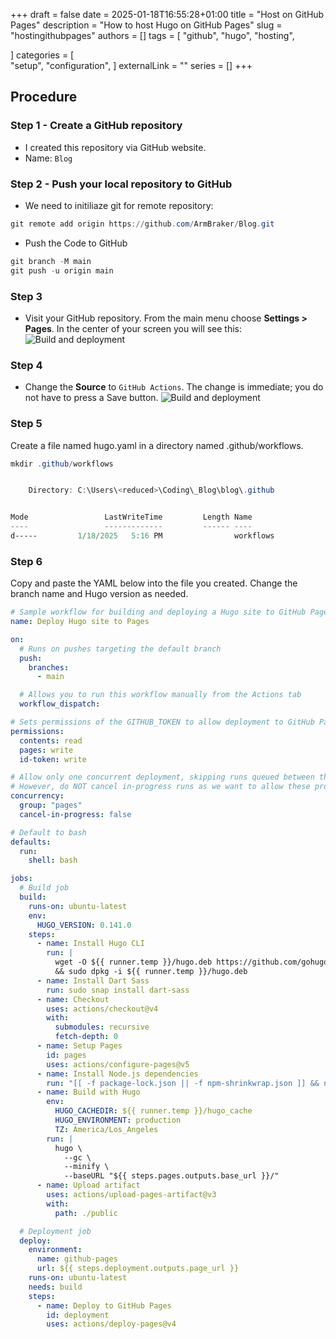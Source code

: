 +++ 
draft = false
date = 2025-01-18T16:55:28+01:00
title = "Host on GitHub Pages"
description = "How to host Hugo on GitHub Pages"
slug = "hostingithubpages"
authors = []
tags = [
    "github",
    "hugo",
    "hosting",

]
categories = [    
    "setup",
    "configuration",
    ]
externalLink = ""
series = []
+++

## Procedure

### Step 1 - Create a GitHub repository

- I created this repository via GitHub website.
- Name: `Blog`

### Step 2 - Push your local repository to GitHub

- We need to initiliaze git for remote repository:

 ```powershell
 git remote add origin https://github.com/ArmBraker/Blog.git
 ```

- Push the Code to GitHub

```powershell
git branch -M main
git push -u origin main
```

### Step 3

- Visit your GitHub repository. From the main menu choose **Settings > Pages**. In the center of your screen you will see this:
![Build and deployment](https://gohugo.io/hosting-and-deployment/hosting-on-github/gh-pages-1.png)

### Step 4

- Change the **Source** to `GitHub Actions`. The change is immediate; you do not have to press a Save button.
![Build and deployment](https://gohugo.io/hosting-and-deployment/hosting-on-github/gh-pages-2.png)

### Step 5

Create a file named hugo.yaml in a directory named .github/workflows.

```powershell
mkdir .github/workflows


    Directory: C:\Users\<reduced>\Coding\_Blog\blog\.github


Mode                 LastWriteTime         Length Name
----                 -------------         ------ ----
d-----         1/18/2025   5:16 PM                workflows
```

### Step 6

Copy and paste the YAML below into the file you created. Change the branch name and Hugo version as needed.

```yaml
# Sample workflow for building and deploying a Hugo site to GitHub Pages
name: Deploy Hugo site to Pages

on:
  # Runs on pushes targeting the default branch
  push:
    branches:
      - main

  # Allows you to run this workflow manually from the Actions tab
  workflow_dispatch:

# Sets permissions of the GITHUB_TOKEN to allow deployment to GitHub Pages
permissions:
  contents: read
  pages: write
  id-token: write

# Allow only one concurrent deployment, skipping runs queued between the run in-progress and latest queued.
# However, do NOT cancel in-progress runs as we want to allow these production deployments to complete.
concurrency:
  group: "pages"
  cancel-in-progress: false

# Default to bash
defaults:
  run:
    shell: bash

jobs:
  # Build job
  build:
    runs-on: ubuntu-latest
    env:
      HUGO_VERSION: 0.141.0
    steps:
      - name: Install Hugo CLI
        run: |
          wget -O ${{ runner.temp }}/hugo.deb https://github.com/gohugoio/hugo/releases/download/v${HUGO_VERSION}/hugo_extended_${HUGO_VERSION}_linux-amd64.deb \
          && sudo dpkg -i ${{ runner.temp }}/hugo.deb
      - name: Install Dart Sass
        run: sudo snap install dart-sass
      - name: Checkout
        uses: actions/checkout@v4
        with:
          submodules: recursive
          fetch-depth: 0
      - name: Setup Pages
        id: pages
        uses: actions/configure-pages@v5
      - name: Install Node.js dependencies
        run: "[[ -f package-lock.json || -f npm-shrinkwrap.json ]] && npm ci || true"
      - name: Build with Hugo
        env:
          HUGO_CACHEDIR: ${{ runner.temp }}/hugo_cache
          HUGO_ENVIRONMENT: production
          TZ: America/Los_Angeles
        run: |
          hugo \
            --gc \
            --minify \
            --baseURL "${{ steps.pages.outputs.base_url }}/"
      - name: Upload artifact
        uses: actions/upload-pages-artifact@v3
        with:
          path: ./public

  # Deployment job
  deploy:
    environment:
      name: github-pages
      url: ${{ steps.deployment.outputs.page_url }}
    runs-on: ubuntu-latest
    needs: build
    steps:
      - name: Deploy to GitHub Pages
        id: deployment
        uses: actions/deploy-pages@v4
```